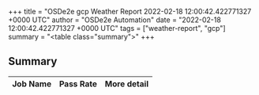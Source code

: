 +++
title = "OSDe2e gcp Weather Report 2022-02-18 12:00:42.422771327 +0000 UTC"
author = "OSDe2e Automation"
date = "2022-02-18 12:00:42.422771327 +0000 UTC"
tags = ["weather-report", "gcp"]
summary = "<table class=\"summary\"></table>"
+++
## Summary

| Job Name | Pass Rate | More detail |
|----------|-----------|-------------|




